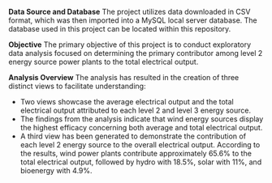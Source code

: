 **Data Source and Database**
The project utilizes data downloaded in CSV format, which was then imported into a MySQL local server database.
The database used in this project can be located within this repository.

**Objective**
The primary objective of this project is to conduct exploratory data analysis focused on determining the primary contributor among level 2 energy source power plants to the total electrical output.

**Analysis Overview**
The analysis has resulted in the creation of three distinct views to facilitate understanding:
- Two views showcase the average electrical output and the total electrical output attributed to each level 2 and level 3 energy source.
- The findings from the analysis indicate that wind energy sources display the highest efficacy concerning both average and total electrical output.
- A third view has been generated to demonstrate the contribution of each level 2 energy source to the overall electrical output.
According to the results, wind power plants contribute approximately 65.6% to the total electrical output, followed by hydro with 18.5%, solar with 11%, and bioenergy with 4.9%.
